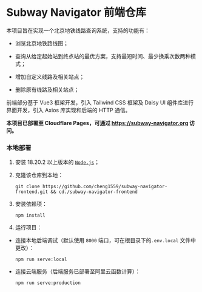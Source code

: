 # Subway Navigator 前端仓库

本项目旨在实现一个北京地铁线路查询系统，支持的功能有：

- 浏览北京地铁路线图；

- 查询从给定起始站到终点站的最优方案，支持最短时间、最少换乘次数两种模式；

- 增加自定义线路及相关站点；

- 删除原有线路及相关站点；

前端部分基于 Vue3 框架开发，引入 Tailwind CSS 框架及 Daisy UI 组件库进行界面开发，引入 Axios 库实现和后端的 HTTP 通信。

**本项目已部署至 Cloudflare Pages，可通过 https://subway-navigator.org 访问。**

### 本地部署

1. 安装 18.20.2 以上版本的 [`Node.js`](https://nodejs.org/)；

2. 克隆该仓库到本地：

    ```
    git clone https://github.com/cheng1559/subway-navigator-frontend.git && cd./subway-navigator-frontend
    ```

3. 安装依赖项：

    ```
    npm install
    ```

4. 运行项目：

- 连接本地后端调试（默认使用 `8000` 端口，可在根目录下的`.env.local` 文件中更改）：

    ```
    npm run serve:local
    ```

- 连接云端服务（后端服务已部署至阿里云函数计算）：

    ```
    npm run serve:production
    ```